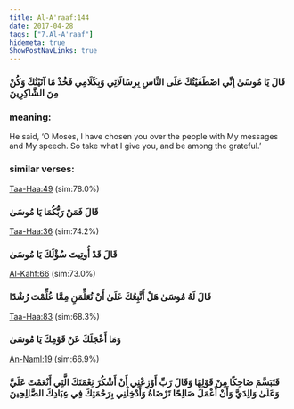```yaml
---
title: Al-A'raaf:144
date: 2017-04-28
tags: ["7.Al-A'raaf"]
hidemeta: true 
ShowPostNavLinks: true 
---
```

### قَالَ يَا مُوسَىٰ إِنِّي اصْطَفَيْتُكَ عَلَى النَّاسِ بِرِسَالَاتِي وَبِكَلَامِي فَخُذْ مَا آتَيْتُكَ وَكُنْ مِنَ الشَّاكِرِينَ
### meaning: 
He said, ‘O Moses, I have chosen you over the people with My messages and My speech. So take what I give you, and be among the grateful.’
### similar verses: 

[Taa-Haa:49](/20/49) (sim:78.0%)

### قَالَ فَمَنْ رَبُّكُمَا يَا مُوسَىٰ

[Taa-Haa:36](/20/36) (sim:74.2%)

### قَالَ قَدْ أُوتِيتَ سُؤْلَكَ يَا مُوسَىٰ

[Al-Kahf:66](/18/66) (sim:73.0%)

### قَالَ لَهُ مُوسَىٰ هَلْ أَتَّبِعُكَ عَلَىٰ أَنْ تُعَلِّمَنِ مِمَّا عُلِّمْتَ رُشْدًا

[Taa-Haa:83](/20/83) (sim:68.3%)

### وَمَا أَعْجَلَكَ عَنْ قَوْمِكَ يَا مُوسَىٰ

[An-Naml:19](/27/19) (sim:66.9%)

### فَتَبَسَّمَ ضَاحِكًا مِنْ قَوْلِهَا وَقَالَ رَبِّ أَوْزِعْنِي أَنْ أَشْكُرَ نِعْمَتَكَ الَّتِي أَنْعَمْتَ عَلَيَّ وَعَلَىٰ وَالِدَيَّ وَأَنْ أَعْمَلَ صَالِحًا تَرْضَاهُ وَأَدْخِلْنِي بِرَحْمَتِكَ فِي عِبَادِكَ الصَّالِحِينَ
